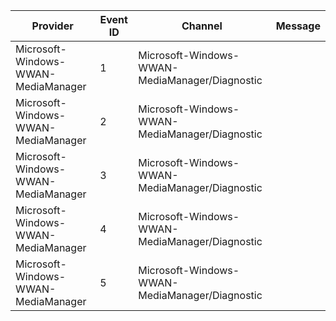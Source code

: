 Provider                             |  Event ID  |  Channel                                         |  Message
-------------------------------------|------------|--------------------------------------------------|---------
Microsoft-Windows-WWAN-MediaManager  |  1         |  Microsoft-Windows-WWAN-MediaManager/Diagnostic  |
Microsoft-Windows-WWAN-MediaManager  |  2         |  Microsoft-Windows-WWAN-MediaManager/Diagnostic  |
Microsoft-Windows-WWAN-MediaManager  |  3         |  Microsoft-Windows-WWAN-MediaManager/Diagnostic  |
Microsoft-Windows-WWAN-MediaManager  |  4         |  Microsoft-Windows-WWAN-MediaManager/Diagnostic  |
Microsoft-Windows-WWAN-MediaManager  |  5         |  Microsoft-Windows-WWAN-MediaManager/Diagnostic  |
